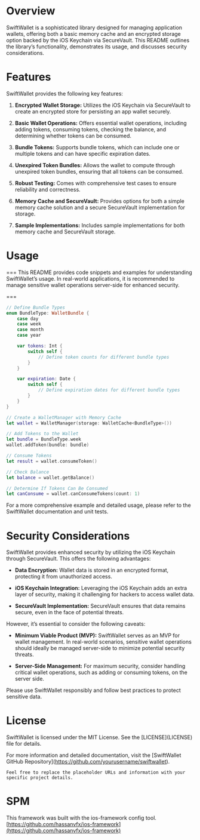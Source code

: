 # Overview

SwiftWallet is a sophisticated library designed for managing application
wallets, offering both a basic memory cache and an encrypted storage
option backed by the iOS Keychain via SecureVault. This README outlines
the library’s functionality, demonstrates its usage, and discusses
security considerations.

# Features

SwiftWallet provides the following key features:

1.  **Encrypted Wallet Storage:** Utilizes the iOS Keychain via
    SecureVault to create an encrypted store for persisting an app
    wallet securely.

2.  **Basic Wallet Operations:** Offers essential wallet operations,
    including adding tokens, consuming tokens, checking the balance, and
    determining whether tokens can be consumed.

3.  **Bundle Tokens:** Supports bundle tokens, which can include one or
    multiple tokens and can have specific expiration dates.

4.  **Unexpired Token Bundles:** Allows the wallet to compute through
    unexpired token bundles, ensuring that all tokens can be consumed.

5.  **Robust Testing:** Comes with comprehensive test cases to ensure
    reliability and correctness.

6.  **Memory Cache and SecureVault:** Provides options for both a simple
    memory cache solution and a secure SecureVault implementation for
    storage.

7.  **Sample Implementations:** Includes sample implementations for both
    memory cache and SecureVault storage.

# Usage

<div class="note">

=== This README provides code snippets and examples for understanding
SwiftWallet’s usage. In real-world applications, it is recommended to
manage sensitive wallet operations server-side for enhanced security.

</div>

===

``` swift
// Define Bundle Types
enum BundleType: WalletBundle {
    case day
    case week
    case month
    case year

    var tokens: Int {
        switch self {
            // Define token counts for different bundle types
        }
    }

    var expiration: Date {
        switch self {
            // Define expiration dates for different bundle types
        }
    }
}

// Create a WalletManager with Memory Cache
let wallet = WalletManager(storage: WalletCache<BundleType>())

// Add Tokens to the Wallet
let bundle = BundleType.week
wallet.addToken(bundle: bundle)

// Consume Tokens
let result = wallet.consumeToken()

// Check Balance
let balance = wallet.getBalance()

// Determine If Tokens Can Be Consumed
let canConsume = wallet.canConsumeTokens(count: 1)
```

For a more comprehensive example and detailed usage, please refer to the
SwiftWallet documentation and unit tests.

# Security Considerations

SwiftWallet provides enhanced security by utilizing the iOS Keychain
through SecureVault. This offers the following advantages:

- **Data Encryption:** Wallet data is stored in an encrypted format,
  protecting it from unauthorized access.

- **iOS Keychain Integration:** Leveraging the iOS Keychain adds an
  extra layer of security, making it challenging for hackers to access
  wallet data.

- **SecureVault Implementation:** SecureVault ensures that data remains
  secure, even in the face of potential threats.

However, it’s essential to consider the following caveats:

- **Minimum Viable Product (MVP):** SwiftWallet serves as an MVP for
  wallet management. In real-world scenarios, sensitive wallet
  operations should ideally be managed server-side to minimize potential
  security threats.

- **Server-Side Management:** For maximum security, consider handling
  critical wallet operations, such as adding or consuming tokens, on the
  server side.

Please use SwiftWallet responsibly and follow best practices to protect
sensitive data.

# License

SwiftWallet is licensed under the MIT License. See the
\[LICENSE\](LICENSE) file for details.

For more information and detailed documentation, visit the \[SwiftWallet
GitHub Repository\](<https://github.com/yourusername/swiftwallet>).

    Feel free to replace the placeholder URLs and information with your specific project details.


# SPM

This framework was built with the ios-framework  config tool.
[https://github.com/hassanvfx/ios-framework](https://github.com/hassanvfx/ios-framework)
